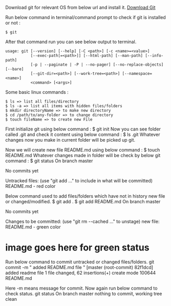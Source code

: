 
Download git for relevant OS from below url and install it.
[Download Git](https://git-scm.com/downloads)

Run below command in terminal/command prompt to check if git is installed or not :
```
$ git
```
After that command run you can see below output to terminal.
```
usage: git [--version] [--help] [-C <path>] [-c <name>=<value>]
           [--exec-path[=<path>]] [--html-path] [--man-path] [--info-path]
           [-p | --paginate | -P | --no-pager] [--no-replace-objects] [--bare]
           [--git-dir=<path>] [--work-tree=<path>] [--namespace=<name>]
           <command> [<args>]
```

Some basic linux commands :
```
$ ls => list all files/directory
$ ls -a => list all items with hidden files/folders 
$ mkdir directoryName => to make new directory
$ cd /path/to/any-folder => to change directory
$ touch fileName => to create new File
```

First initialize git using below command :
$ git init
Now you can see folder called .git and check it content using below command :
$ ls .git
Whatever changes now you make in current folder will be picked up git.

Now we will create new file README.md using below command :
$ touch README.md
Whatever changes made in folder will be check by below git command :
$ git status
On branch master

No commits yet

Untracked files:
  (use "git add <file>..." to include in what will be committed)
	README.md - red color


Below command used to add files/folders which have not in history new file or changed/modified.
$ git add . 
$ git add README.md
On branch master

No commits yet

Changes to be committed:
  (use "git rm --cached <file>..." to unstage)
	new file:   README.md - green color

# image goes here for green status
Run below command to commit untracked or changed files/folders.
git commit -m " added README.md file "
[master (root-commit) 82f1dcd]  added readme file
 1 file changed, 62 insertions(+)
 create mode 100644 README.md

Here -m means message for commit.
Now again run below command to check status.
git status
On branch master
nothing to commit, working tree clean

